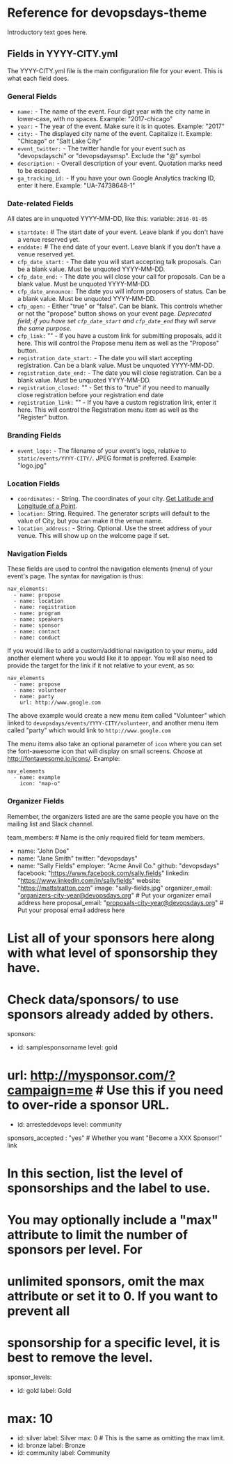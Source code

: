 # Reference for devopsdays-theme

Introductory text goes here.

## Fields in YYYY-CITY.yml
The YYYY-CITY.yml file is the main configuration file for your event. This is what each field does.

### General Fields

- `name:` - The name of the event. Four digit year with the city name in lower-case, with no spaces. Example: "2017-chicago"
- `year:` - The year of the event. Make sure it is in quotes. Example: "2017"
- `city:` - The displayed city name of the event. Capitalize it. Example: "Chicago" or "Salt Lake City"
- `event_twitter:` - The twitter handle for your event such as "devopsdayschi" or "devopsdaysmsp". Exclude the "@" symbol
- `description:` - Overall description of your event. Quotation marks need to be escaped.
- `ga_tracking_id:` - If you have your own Google Analytics tracking ID, enter it here. Example: "UA-74738648-1"

### Date-related Fields
All dates are in unquoted YYYY-MM-DD, like this:   variable: `2016-01-05`

- `startdate:`  # The start date of your event. Leave blank if you don't have a venue reserved yet.
- `enddate:`  # The end date of your event. Leave blank if you don't have a venue reserved yet.
- `cfp_date_start:` - The date you will start accepting talk proposals. Can be a blank value. Must be unquoted YYYY-MM-DD.
- `cfp_date_end:`  - The date you will close your call for proposals. Can be a blank value. Must be unquoted YYYY-MM-DD.
- `cfp_date_announce:` The date you will inform proposers of status. Can be a blank value. Must be unquoted YYYY-MM-DD.
- `cfp_open:` - Either "true" or "false". Can be blank. This controls whether or not the "propose" button shows on your event page. *Deprecated field; if you have set `cfp_date_start` and `cfp_date_end` they will serve the same purpose.*
- `cfp_link:` "" - If you have a custom link for submitting proposals, add it here. This will control the Propose menu item as well as the "Propose" button.
- `registration_date_start:` - The date you will start accepting registration. Can be a blank value. Must be unquoted YYYY-MM-DD.
- `registration_date_end:` - The date you will close registration. Can be a blank value. Must be unquoted YYYY-MM-DD.
- `registration_closed:` "" - Set this to "true" if you need to manually close registration before your registration end date
- `registration_link:` "" - If you have a custom registration link, enter it here. This will control the Registration menu item as well as the "Register" button.

### Branding Fields
- `event_logo:` - The filename of your event's logo, relative to `static/events/YYYY-CITY/`. JPEG format is preferred. Example: "logo.jpg"

### Location Fields
- `coordinates:` - String. The coordinates of your city. [Get Latitude and Longitude of a Point](http://itouchmap.com/latlong.html).
- `location:` String. Required. The generator scripts will default to the value of City, but you can make it the venue name.
- `location_address:` - String. Optional. Use the street address of your venue. This will show up on the welcome page if set.

### Navigation Fields
These fields are used to control the navigation elements (menu) of your event's page. The syntax for navigation is thus:

```
nav_elements:
  - name: propose
  - name: location
  - name: registration
  - name: program
  - name: speakers
  - name: sponsor
  - name: contact
  - name: conduct
```

If you would like to add a custom/additional navigation to your menu, add another element where you would like it to appear. You will also need to provide the target for the link if it not relative to your event, as so:

```
nav_elements
  - name: propose
  - name: volunteer
  - name: party
    url: http://www.google.com
```
The above example would create a new menu item called "Volunteer" which linked to `devopsdays/events/YYYY-CITY/volunteer`, and another menu item called "party" which would link to `http://www.google.com`

The menu items also take an optional parameter of `icon` where you can set the font-awesome icon that will display on small screens. Choose at http://fontawesome.io/icons/. Example:

```
nav_elements
  - name: example
    icon: "map-o"
```

### Organizer Fields

Remember, the organizers listed are are the same people you have on the mailing list and Slack channel.

team_members: # Name is the only required field for team members.
  - name: "John Doe"
  - name: "Jane Smith"
    twitter: "devopsdays"
  - name: "Sally Fields"
    employer: "Acme Anvil Co."
    github: "devopsdays"
    facebook: "https://www.facebook.com/sally.fields"
    linkedin: "https://www.linkedin.com/in/sallyfields"
    website: "https://mattstratton.com"
    image: "sally-fields.jpg"
organizer_email: "organizers-city-year@devopsdays.org" # Put your organizer email address here
proposal_email: "proposals-city-year@devopsdays.org" # Put your proposal email address here

# List all of your sponsors here along with what level of sponsorship they have.
# Check data/sponsors/ to use sponsors already added by others.
sponsors:
  - id: samplesponsorname
    level: gold
 #  url: http://mysponsor.com/?campaign=me # Use this if you need to over-ride a sponsor URL.   
  - id: arresteddevops
    level: community

sponsors_accepted : "yes" # Whether you want "Become a XXX Sponsor!" link

# In this section, list the level of sponsorships and the label to use.
# You may optionally include a "max" attribute to limit the number of sponsors per level. For
# unlimited sponsors, omit the max attribute or set it to 0. If you want to prevent all
# sponsorship for a specific level, it is best to remove the level.
sponsor_levels:
  - id: gold
    label: Gold
#    max: 10
  - id: silver
    label: Silver
    max: 0 # This is the same as omitting the max limit.
  - id: bronze
    label: Bronze
  - id: community
    label: Community
